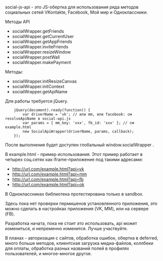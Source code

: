 social-js-api - это JS-обертка для использования ряда методов социальных сетей VKontakte, Facebook, Мой мир и Одноклассники.

Методы API

*  socialWrapper.getFriends
*  socialWrapper.getCurrentUser
*  socialWrapper.getAppFriends
*  socialWrapper.inviteFriends
*  socialWrapper.resizeWindow
*  socialWrapper.postWall
*  socialWrapper.makePayment

Методы:

*  socialWrapper.initResizeCanvas
*  socialWrapper.initContext
*  socialWrapper.getApiName

Для работы требуется jQuery.

		jQuery(document).ready(function() {
			var driverName = 'vk'; // или mm, или facebook: см resolveApiName в social-api.js
			var params = { mm_key: 'xxx', fb_id: 'xxx' }; // см example.html
			new SocialApiWrapper(driverName, params, callback);
		});

После выполнения будет доступен глобальный window.socialWrapper .

В example.html - пример использования. Этот пример работает в четырех соц.сетях как iframe-приложение под такими адресами:

*  http://url.com/example.html?api=vk
*  http://url.com/example.html?api=mm
*  http://url.com/example.html?api=fb
*  http://url.com/example.html?api=ok

В Одноклассниках библиотека протестирована только в sandbox.

Здесь пока нет проверки пермишенов установленного приложения, это можно сделать в настройках приложения (VK, MM), или на сервере (FB).

Разработка начата, пока не стоит это использовать, api может измениться, и непременно изменится. Лучше участвуйте.

В планах - авторизация с сайтов, обработка ошибок, обертка в deferred, много больше методов,
клиентская загрузка медиа-файлов, коллбеки для оплаты, обработка разных названий полей в профилях пользователей,
и многое-многое другое.

